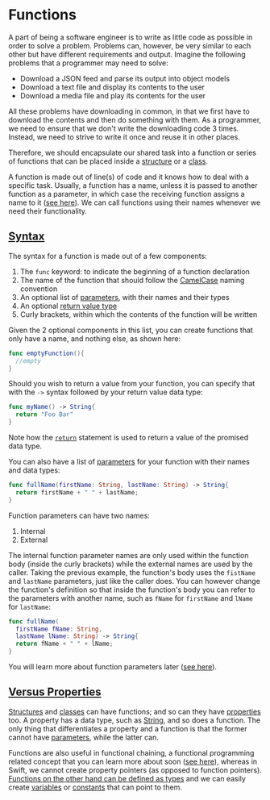 # Functions

A part of being a software engineer is to write as little code as possible in order to solve a problem. Problems can, however, be very similar to each other but have different requirements and output. Imagine the following problems that a programmer may need to solve:

* Download a JSON feed and parse its output into object models
* Download a text file and display its contents to the user
* Download a media file and play its contents for the user

All these problems have downloading in common, in that we first have to download the contents and then do something with them. As a programmer, we need to ensure that we don't write the downloading code 3 times. Instead, we need to strive to write it once and reuse it in other places.

Therefore, we should encapsulate our shared task into a function or series of functions that can be placed inside a [structure](structures.md) or a [class](classes.md).

A function is made out of line(s) of code and it knows how to deal with a specific task. Usually, a function has a name, unless it is passed to another function as a parameter, in which case the receiving function assigns a name to it ([see here](functions_passed_to_other_functions.md)). We can call functions using their names whenever we need their functionality.

## [Syntax](#syntax)

The syntax for a function is made out of a few components:

1. The `func` keyword: to indicate the beginning of a function declaration
2. The name of the function that should follow the [CamelCase](https://en.wikipedia.org/wiki/CamelCase) naming convention
3. An optional list of [parameters](function_parameters.md), with their names and their types
4. An optional [return value type](function_return_type.md)
5. Curly brackets, within which the contents of the function will be written

Given the 2 optional components in this list, you can create functions that only have a name, and nothing else, as shown here:

```swift
func emptyFunction(){
  //empty
}
```

Should you wish to return a value from your function, you can specify that with the `->` syntax followed by your return value data type:

```swift
func myName() -> String{
  return "Foo Bar"
}
```

Note how the [`return`](function_return_type.md) statement is used to return a value of the promised data type.

You can also have a list of [parameters](function_parameters.md) for your function with their names and data types:

```swift
func fullName(firstName: String, lastName: String) -> String{
  return firstName + " " + lastName;
}
```

Function parameters can have two names:

1. Internal
2. External

The internal function parameter names are only used within the function body (inside the curly brackets) while the external names are used by the caller. Taking the previous example, the function's body uses the `fistName` and `lastName` parameters, just like the caller does. You can however change the function's definition so that inside the function's body you can refer to the parameters with another name, such as `fName` for `firstName` and `lName` for `lastName`:

```swift
func fullName(
  firstName fName: String,
  lastName lName: String) -> String{
  return fName + " " + lName;
}
```

You will learn more about function parameters later ([see here](function_parameters.md)).

## [Versus Properties](#versus-properties)

[Structures](structures.md) and [classes](classes.md) can have functions; and so can they have [properties](properties.md) too. A property has a data type, such as [String](string.md), and so does a function. The only thing that differentiates a property and a function is that the former cannot have [parameters](function_parameters.md), while the latter can.

Functions are also useful in functional chaining, a functional programming related concept that you can learn more about soon ([see here](functional_programming.md)), whereas in Swift, we cannot create property pointers (as opposed to function pointers). [Functions on the other hand can be defined as types](functions_defined_as_types.md) and we can easily create [variables](variables.md) or [constants](constants.md) that can point to them.
